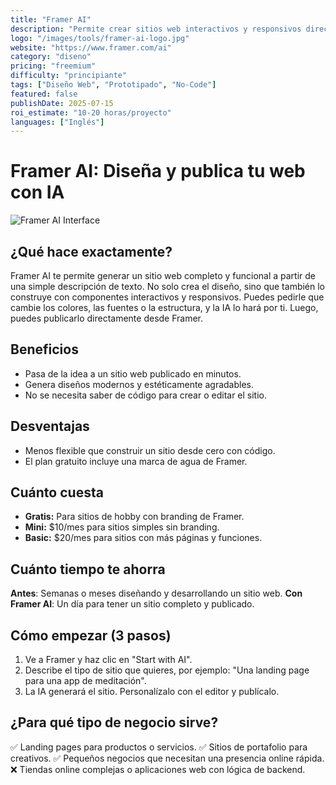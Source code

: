 ```yaml
---
title: "Framer AI"
description: "Permite crear sitios web interactivos y responsivos directamente desde instrucciones de texto."
logo: "/images/tools/framer-ai-logo.jpg"
website: "https://www.framer.com/ai"
category: "diseno"
pricing: "freemium"
difficulty: "principiante"
tags: ["Diseño Web", "Prototipado", "No-Code"]
featured: false
publishDate: 2025-07-15
roi_estimate: "10-20 horas/proyecto"
languages: ["Inglés"]
---
```


# Framer AI: Diseña y publica tu web con IA

![Framer AI Interface](/images/tools/framer-ai-hero.jpg)

## ¿Qué hace exactamente?
Framer AI te permite generar un sitio web completo y funcional a partir de una simple descripción de texto. No solo crea el diseño, sino que también lo construye con componentes interactivos y responsivos. Puedes pedirle que cambie los colores, las fuentes o la estructura, y la IA lo hará por ti. Luego, puedes publicarlo directamente desde Framer.

## Beneficios
- Pasa de la idea a un sitio web publicado en minutos.
- Genera diseños modernos y estéticamente agradables.
- No se necesita saber de código para crear o editar el sitio.

## Desventajas
- Menos flexible que construir un sitio desde cero con código.
- El plan gratuito incluye una marca de agua de Framer.

## Cuánto cuesta
- **Gratis:** Para sitios de hobby con branding de Framer.
- **Mini:** $10/mes para sitios simples sin branding.
- **Basic:** $20/mes para sitios con más páginas y funciones.

## Cuánto tiempo te ahorra
**Antes**: Semanas o meses diseñando y desarrollando un sitio web.
**Con Framer AI**: Un día para tener un sitio completo y publicado.

## Cómo empezar (3 pasos)
1. Ve a Framer y haz clic en "Start with AI".
2. Describe el tipo de sitio que quieres, por ejemplo: "Una landing page para una app de meditación".
3. La IA generará el sitio. Personalízalo con el editor y publícalo.

## ¿Para qué tipo de negocio sirve?
✅ Landing pages para productos o servicios.
✅ Sitios de portafolio para creativos.
✅ Pequeños negocios que necesitan una presencia online rápida.
❌ Tiendas online complejas o aplicaciones web con lógica de backend.
